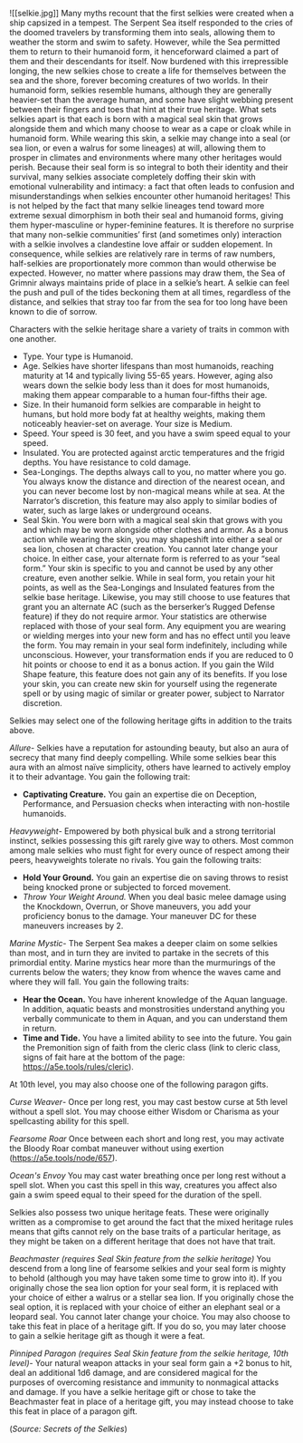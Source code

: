 ![[selkie.jpg]]
Many myths recount that the first selkies were created when a ship capsized in a tempest. The Serpent Sea itself responded to the cries of the doomed travelers by transforming them into seals, allowing them to weather the storm and swim to safety. However, while the Sea permitted them to return to their humanoid form, it henceforward claimed a part of them and their descendants for itself. Now burdened with this irrepressible longing, the new selkies chose to create a life for themselves between the sea and the shore, forever becoming creatures of two worlds. In their humanoid form, selkies resemble humans, although they are generally heavier-set than the average human, and some have slight webbing present between their fingers and toes that hint at their true heritage. What sets selkies apart is that each is born with a magical seal skin that grows alongside them and which many choose to wear as a cape or cloak while in humanoid form. While wearing this skin, a selkie may change into a seal (or sea lion, or even a walrus for some lineages) at will, allowing them to prosper in climates and environments where many other heritages would perish. Because their seal form is so integral to both their identity and their survival, many selkies associate completely doffing their skin with emotional vulnerability and intimacy: a fact that often leads to confusion and misunderstandings when selkies encounter other humanoid heritages! This is not helped by the fact that many selkie lineages tend toward more extreme sexual dimorphism in both their seal and humanoid forms, giving them hyper-masculine or hyper-feminine features. It is therefore no surprise that many non-selkie communities’ first (and sometimes only) interaction with a selkie involves a clandestine love affair or sudden elopement. In consequence, while selkies are relatively rare in terms of raw numbers, half-selkies are proportionately more common than would otherwise be expected. However, no matter where passions may draw them, the Sea of Grimnir always maintains pride of place in a selkie’s heart. A selkie can feel the push and pull of the tides beckoning them at all times, regardless of the distance, and selkies that stray too far from the sea for too long have been known to die of sorrow.

Characters with the selkie heritage share a variety of traits in common with one another. 
- Type. Your type is Humanoid. 
- Age. Selkies have shorter lifespans than most humanoids, reaching maturity at 14 and typically living 55-65 years. However, aging also wears down the selkie body less than it does for most humanoids, making them appear comparable to a human four-fifths their age. 
- Size. In their humanoid form selkies are comparable in height to humans, but hold more body fat at healthy weights, making them noticeably heavier-set on average. Your size is Medium. 
- Speed. Your speed is 30 feet, and you have a swim speed equal to your speed. 
- Insulated. You are protected against arctic temperatures and the frigid depths. You have resistance to cold damage. 
- Sea-Longings. The depths always call to you, no matter where you go. You always know the distance and direction of the nearest ocean, and you can never become lost by non-magical means while at sea. At the Narrator’s discretion, this feature may also apply to similar bodies of water, such as large lakes or underground oceans. 
- Seal Skin. You were born with a magical seal skin that grows with you and which may be worn alongside other clothes and armor. As a bonus action while wearing the skin, you may shapeshift into either a seal or sea lion, chosen at character creation. You cannot later change your choice. In either case, your alternate form is referred to as your “seal form.” Your skin is specific to you and cannot be used by any other creature, even another selkie. While in seal form, you retain your hit points, as well as the Sea-Longings and Insulated features from the selkie base heritage. Likewise, you may still choose to use features that grant you an alternate AC (such as the berserker’s Rugged Defense feature) if they do not require armor. Your statistics are otherwise replaced with those of your seal form. Any equipment you are wearing or wielding merges into your new form and has no effect until you leave the form. You may remain in your seal form indefinitely, including while unconscious. However, your transformation ends if you are reduced to 0 hit points or choose to end it as a bonus action. If you gain the Wild Shape feature, this feature does not gain any of its benefits. If you lose your skin, you can create new skin for yourself using the regenerate spell or by using magic of similar or greater power, subject to Narrator discretion.

Selkies may select one of the following heritage gifts in addition to the traits above.

*Allure*- Selkies have a reputation for astounding beauty, but also an aura of secrecy that many find deeply compelling. While some selkies bear this aura with an almost naïve simplicity, others have learned to actively employ it to their advantage. You gain the following trait: 
- **Captivating Creature.** You gain an expertise die on Deception, Performance, and Persuasion checks when interacting with non-hostile humanoids. 


*Heavyweight*- Empowered by both physical bulk and a strong territorial instinct, selkies possessing this gift rarely give way to others. Most common among male selkies who must fight for every ounce of respect among their peers, heavyweights tolerate no rivals. You gain the following traits: 
- **Hold Your Ground.** You gain an expertise die on saving throws to resist being knocked prone or subjected to forced movement. 
- *Throw Your Weight Around.* When you deal basic melee damage using the Knockdown, Overrun, or Shove maneuvers, you add your proficiency bonus to the damage. Your maneuver DC for these maneuvers increases by 2. 

*Marine Mystic*- The Serpent Sea makes a deeper claim on some selkies than most, and in turn they are invited to partake in the secrets of this primordial entity. Marine mystics hear more than the murmurings of the currents below the waters; they know from whence the waves came and where they will fall. You gain the following traits: 
- **Hear the Ocean.** You have inherent knowledge of the Aquan language. In addition, aquatic beasts and monstrosities understand anything you verbally communicate to them in Aquan, and you can understand them in return. 
- **Time and Tide.** You have a limited ability to see into the future. You gain the Premonition sign of faith from the cleric class (link to cleric class, signs of fait hare at the bottom of the page: https://a5e.tools/rules/cleric).

At 10th level, you may also choose one of the following paragon gifts.

*Curse Weaver*- Once per long rest, you may cast bestow curse at 5th level without a spell slot. You may choose either Wisdom or Charisma as your spellcasting ability for this spell. 

*Fearsome Roar* Once between each short and long rest, you may activate the Bloody Roar combat maneuver without using exertion (https://a5e.tools/node/657). 

*Ocean's Envoy* You may cast water breathing once per long rest without a spell slot. When you cast this spell in this way, creatures you affect also gain a swim speed equal to their speed for the duration of the spell.


Selkies also possess two unique heritage feats.  These were originally written as a compromise to get around the fact that the mixed heritage rules means that gifts cannot rely on the base traits of a particular heritage, as they might be taken on a different heritage that does not have that trait.

*Beachmaster (requires Seal Skin feature from the selkie heritage)* You descend from a long line of fearsome selkies and your seal form is mighty to behold (although you may have taken some time to grow into it). If you originally chose the sea lion option for your seal form, it is replaced with your choice of either a walrus or a stellar sea lion. If you originally chose the seal option, it is replaced with your choice of either an elephant seal or a leopard seal. You cannot later change your choice. 
You may also choose to take this feat in place of a heritage gift. If you do so, you may later choose to gain a selkie heritage gift as though it were a feat.

*Pinniped Paragon (requires Seal Skin feature from the selkie heritage, 10th level)*- Your natural weapon attacks in your seal form gain a +2 bonus to hit, deal an additional 1d6 damage, and are considered magical for the purposes of overcoming resistance and immunity to nonmagical attacks and damage. 
If you have a selkie heritage gift or chose to take the Beachmaster feat in place of a heritage gift, you may instead choose to take this feat in place of a paragon gift.

(*Source: Secrets of the Selkies*)